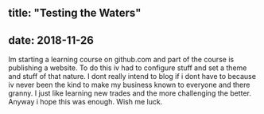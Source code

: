 title: "Testing the Waters"
---
date: 2018-11-26
---
Im starting a learning course on github.com and part of the course
is publishing a website. To do this iv had to configure stuff and
set a theme and stuff of that nature. I dont really intend to blog
if i dont have to because iv never been the kind to make my business
known to everyone and there granny. I just like learning new trades
and the more challenging the better. Anyway i hope this was enough.
Wish me luck. 
